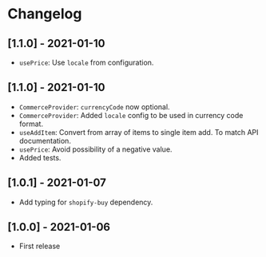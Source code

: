 # Changelog

## [1.1.0] - 2021-01-10

- `usePrice`: Use `locale` from configuration.

## [1.1.0] - 2021-01-10

- `CommerceProvider`: `currencyCode` now optional.
- `CommerceProvider`: Added `locale` config to be used in currency code format.
- `useAddItem`: Convert from array of items to single item add. To match API documentation.
- `usePrice`: Avoid possibility of a negative value.
- Added tests.

## [1.0.1] - 2021-01-07

- Add typing for `shopify-buy` dependency.

## [1.0.0] - 2021-01-06

- First release
